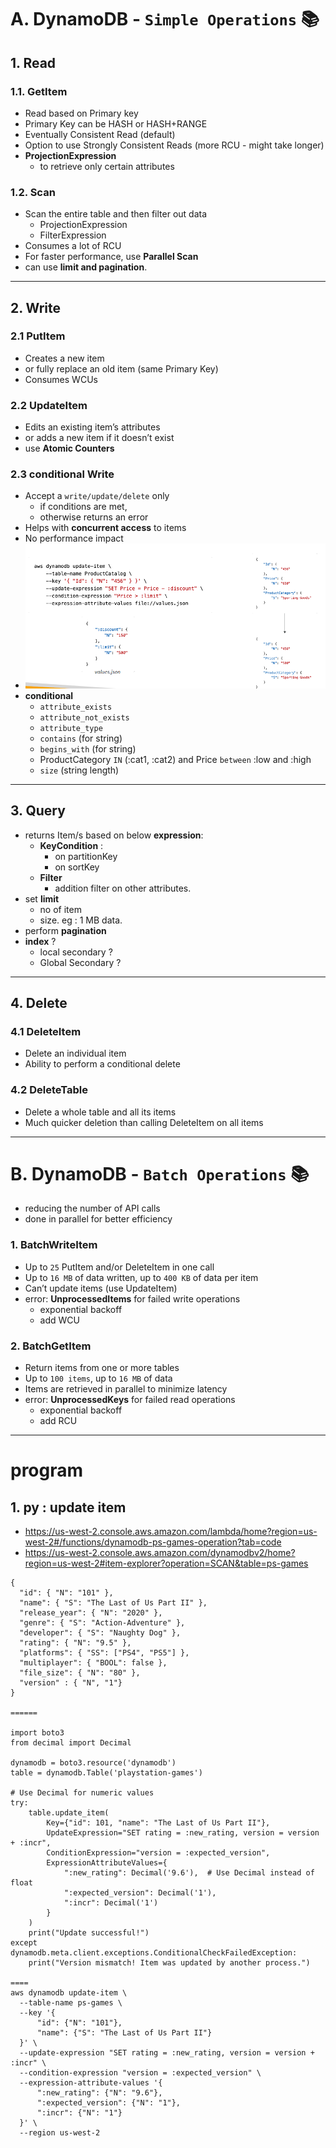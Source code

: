 # A. DynamoDB - `Simple Operations` :books:
## 1. Read
### 1.1. GetItem
- Read based on Primary key
- Primary Key can be HASH or HASH+RANGE
- Eventually Consistent Read (default)
- Option to use Strongly Consistent Reads (more RCU - might take longer)
- **ProjectionExpression** 
  - to retrieve only certain attributes

### 1.2. Scan
- Scan the entire table and then filter out data
  - ProjectionExpression
  - FilterExpression
- Consumes a lot of RCU
- For faster performance, use **Parallel Scan**
- can use **limit and pagination**.
---
## 2. Write
### 2.1 PutItem
- Creates a new item 
- or fully replace an old item (same Primary Key)
- Consumes WCUs

### 2.2 UpdateItem
- Edits an existing item’s attributes 
- or adds a new item if it doesn’t exist
- use **Atomic Counters**

### 2.3 conditional Write
- Accept a `write/update/delete` only 
  - if conditions are met, 
  - otherwise returns an error
- Helps with **concurrent access** to items
- No performance impact
- ![img.png](../99_img/dva/db/02/img.png)
- **conditional**
  - `attribute_exists`
  - `attribute_not_exists`
  - `attribute_type`
  - `contains` (for string)
  - `begins_with` (for string)
  - ProductCategory `IN` (:cat1, :cat2) and Price `between` :low and :high
  - `size` (string length)

---
## 3. Query
- returns Item/s based on below **expression**:
  - **KeyCondition** : 
    - on partitionKey
    - on sortKey
  - **Filter** 
    - addition filter on other attributes.
- set **limit**
  - no of item
  - size. eg : 1 MB data.
- perform **pagination**
- **index** ?
  - local secondary ?
  - Global Secondary ?

---
## 4. Delete
### 4.1 DeleteItem
- Delete an individual item
- Ability to perform a conditional delete

### 4.2 DeleteTable
- Delete a whole table and all its items
- Much quicker deletion than calling DeleteItem on all items

---

# B. DynamoDB - `Batch Operations` :books:
- reducing the number of API calls
- done in parallel for better efficiency

### 1. BatchWriteItem
- Up to `25` PutItem and/or DeleteItem in one call
- Up to `16 MB` of data written, up to `400 KB` of data per item
- Can’t update items (use UpdateItem)
- error: **UnprocessedItems** for failed write operations 
  - exponential backoff 
  - add WCU

### 2. BatchGetItem
- Return items from one or more tables
- Up to `100 items`, up to `16 MB` of data
- Items are retrieved in parallel to minimize latency
- error: **UnprocessedKeys** for failed read operations 
  - exponential backoff 
  - add RCU

---
#  program
## 1. py : update item
- https://us-west-2.console.aws.amazon.com/lambda/home?region=us-west-2#/functions/dynamodb-ps-games-operation?tab=code
- https://us-west-2.console.aws.amazon.com/dynamodbv2/home?region=us-west-2#item-explorer?operation=SCAN&table=ps-games
```
{
  "id": { "N": "101" },
  "name": { "S": "The Last of Us Part II" },
  "release_year": { "N": "2020" },
  "genre": { "S": "Action-Adventure" },
  "developer": { "S": "Naughty Dog" },
  "rating": { "N": "9.5" },
  "platforms": { "SS": ["PS4", "PS5"] },
  "multiplayer": { "BOOL": false },
  "file_size": { "N": "80" },
  "version" : { "N", "1"}
}

======

import boto3
from decimal import Decimal

dynamodb = boto3.resource('dynamodb')
table = dynamodb.Table('playstation-games')

# Use Decimal for numeric values
try:
    table.update_item(
        Key={"id": 101, "name": "The Last of Us Part II"},
        UpdateExpression="SET rating = :new_rating, version = version + :incr",
        ConditionExpression="version = :expected_version",
        ExpressionAttributeValues={
            ":new_rating": Decimal('9.6'),  # Use Decimal instead of float
            ":expected_version": Decimal('1'),
            ":incr": Decimal('1')
        }
    )
    print("Update successful!")
except dynamodb.meta.client.exceptions.ConditionalCheckFailedException:
    print("Version mismatch! Item was updated by another process.")
    
====
aws dynamodb update-item \
  --table-name ps-games \
  --key '{
      "id": {"N": "101"},
      "name": {"S": "The Last of Us Part II"}
  }' \
  --update-expression "SET rating = :new_rating, version = version + :incr" \
  --condition-expression "version = :expected_version" \
  --expression-attribute-values '{
      ":new_rating": {"N": "9.6"},
      ":expected_version": {"N": "1"},
      ":incr": {"N": "1"}
  }' \
  --region us-west-2

```
